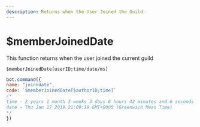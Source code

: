 ```yaml
---
description: Returns when the User Joined the Guild.
---
```


# $memberJoinedDate

This function returns when the user joined the current guild

```text
$memberJoinedDate[userID;time/date/ms]
```

```javascript
bot.command({
name: "joinndate",
code: `$memberJoinedDate[$authorID;time]`
/*
time - 2 years 1 month 3 weeks 3 days 6 hours 42 minutes and 6 seconds
date - Thu Jan 17 2019 21:09:19 GMT+0000 (Greenwich Mean Time)
*/
})
```

